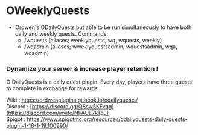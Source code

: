 # OWeeklyQuests
- Ordwen's ODailyQuests but able to be run simultaneously to have both daily and weekly quests.
Commands:
  - /wquests (aliases; weeklyquests, wq, wquests, weekly)
  - /wqadmin (aliases; wweklyquestsadmin, wquestsadmin, wqa, wqadmin)

<h3>Dynamize your server & increase player retention !</h3>

O'DailyQuests is a daily quest plugin. 
Every day, players have three quests to complete in exchange for rewards.

Wiki : https://ordwenplugins.gitbook.io/odailyquests/
<br>Discord : [https://discord.gg/Q8sw5KFvqg](https://discord.com/invite/NPAUE7kTgJ)
<br>Spigot : https://www.spigotmc.org/resources/odailyquests-daily-quests-plugin-1-16-1-19.100990/
